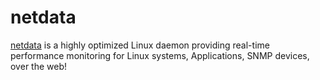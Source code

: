 netdata
=======

[netdata][1] is a highly optimized Linux daemon providing real-time performance
monitoring for Linux systems, Applications, SNMP devices, over the web!

[1]: https://github.com/firehol/netdata
